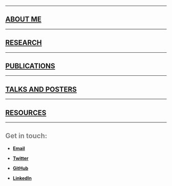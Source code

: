 ***
## [ABOUT ME](./About_me.md)  

***

## [RESEARCH](./Research.md)  

***
## [PUBLICATIONS](./Publications.md)  

***

## [TALKS AND POSTERS](./Talks.md)  

***  

## [RESOURCES](./Resources.md)  

***  




## <span style="color: grey;"> Get in touch: </span>  

* **[Email](mailto:et395@cornell.edu)**  

* **[Twitter](https://twitter.com/etaagen)**  

* **[GitHub](https://github.com/etaagen)**  

* **[LinkedIn](https://www.linkedin.com/in/ella-taagen/)**  


